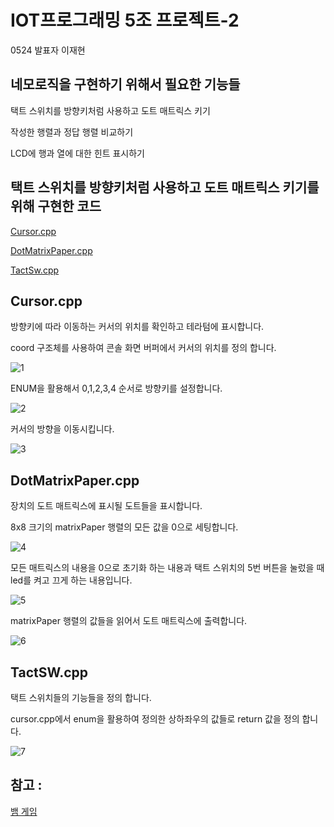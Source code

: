 # IOT프로그래밍 5조 프로젝트-2

0524 발표자 이재현

## 네모로직을 구현하기 위해서 필요한 기능들

택트 스위치를 방향키처럼 사용하고 도트 매트릭스 키기

작성한 행렬과 정답 행렬 비교하기

LCD에 행과 열에 대한 힌트 표시하기



## 택트 스위치를 방향키처럼 사용하고 도트 매트릭스 키기를 위해 구현한 코드

[Cursor.cpp](https://github.com/gururur/IOT5T/blob/gh-pages/logicGame/logicGame.Ver.01/Cursor.cpp)

[DotMatrixPaper.cpp](https://github.com/gururur/IOT5T/blob/gh-pages/logicGame/logicGame.Ver.01/DotMatrixPaper.cpp)

[TactSw.cpp](https://github.com/gururur/IOT5T/blob/gh-pages/logicGame/logicGame.Ver.01/TactSW.cpp)



## Cursor.cpp

방향키에 따라 이동하는 커서의 위치를 확인하고 테라텀에 표시합니다.

coord 구조체를 사용하여 콘솔 화면 버퍼에서 커서의 위치를 정의 합니다.

![1](https://user-images.githubusercontent.com/64446278/169743335-e2d4c0fe-1148-4017-9b7a-3456ba5f0fce.PNG)

ENUM을 활용해서 0,1,2,3,4 순서로 방향키를 설정합니다. 

![2](https://user-images.githubusercontent.com/64446278/169743437-4236775a-51d5-433a-9a22-f6a4fb7b531a.PNG)

커서의 방향을 이동시킵니다. 

![3](https://user-images.githubusercontent.com/64446278/169743452-797a4ad0-f055-4284-9fae-ddb5df6ada8b.PNG)



## DotMatrixPaper.cpp

장치의 도트 매트릭스에 표시될 도트들을 표시합니다. 

8x8 크기의 matrixPaper 행렬의 모든 값을 0으로 세팅합니다.

![4](https://user-images.githubusercontent.com/64446278/169743484-0a557893-7f24-42f0-8325-5e531c651585.PNG)

모든 매트릭스의 내용을 0으로 초기화 하는 내용과 택트 스위치의 5번 버튼을 눌렀을 때 led를 켜고 끄게 하는 내용입니다. 

![5](https://user-images.githubusercontent.com/64446278/169743519-42f1e835-4877-403c-ba82-e37c5b127374.PNG)

matrixPaper 행렬의 값들을 읽어서 도트 매트릭스에 출력합니다. 

![6](https://user-images.githubusercontent.com/64446278/169743552-e2d1ca85-9ee5-49ad-9775-91ff5eee811a.PNG)

## TactSW.cpp

택트 스위치들의 기능들을 정의 합니다.

cursor.cpp에서 enum을 활용하여 정의한 상하좌우의 값들로 return 값을 정의 합니다.

![7](https://user-images.githubusercontent.com/64446278/169743570-088e67b1-12dc-42f7-a6a2-c369c1229d4b.PNG)

## 참고 :

[뱀 게임](https://github.com/jinwoo1225/SnakeGameWithSmart4412)

